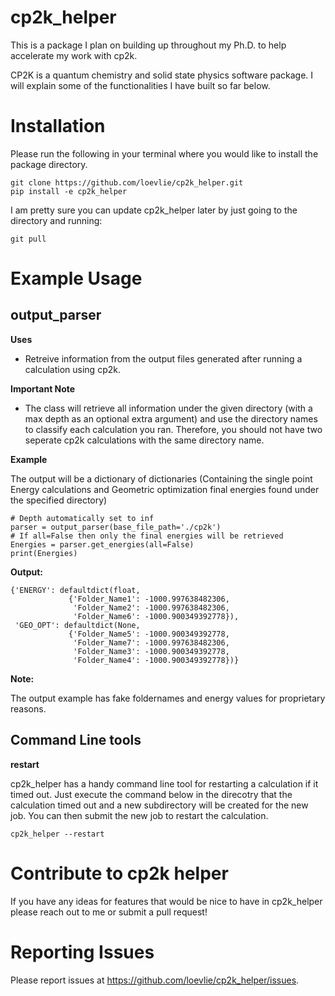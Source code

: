 # cp2k_helper
This is a package I plan on building up throughout my Ph.D. to help accelerate my work with cp2k.

CP2K is a quantum chemistry and solid state physics software package.  I will explain some of the functionalities I have built so far below.

# Installation 

Please run the following in your terminal where you would like to install the package directory.
```
git clone https://github.com/loevlie/cp2k_helper.git
pip install -e cp2k_helper
```

I am pretty sure you can update cp2k_helper later by just going to the directory and running:

```
git pull
```

# Example Usage

## output_parser
**Uses**

* Retreive information from the output files generated after running a calculation using cp2k. 

**Important Note** 

* The class will retrieve all information under the given directory (with a max depth as an optional extra argument) and use the directory names to classify each calculation you ran.  Therefore, you should not have two seperate cp2k calculations with the same directory name.  


**Example**

The output will be a dictionary of dictionaries (Containing the single point Energy calculations and Geometric optimization final energies found under the specified directory)

```python3
# Depth automatically set to inf
parser = output_parser(base_file_path='./cp2k') 
# If all=False then only the final energies will be retrieved
Energies = parser.get_energies(all=False) 
print(Energies)
```
**Output:**
```python3
{'ENERGY': defaultdict(float,
             {'Folder_Name1': -1000.997638482306,
              'Folder_Name2': -1000.997638482306,
              'Folder_Name6': -1000.900349392778}),
 'GEO_OPT': defaultdict(None,
             {'Folder_Name5': -1000.900349392778,
              'Folder_Name7': -1000.997638482306,
              'Folder_Name3': -1000.900349392778,
              'Folder_Name4': -1000.900349392778})}
```


**Note:** 

The output example has fake foldernames and energy values for proprietary reasons.

## Command Line tools

**restart**

cp2k_helper has a handy command line tool for restarting a calculation if it timed out.  Just execute the command below in the direcotry that the calculation timed out and a new subdirectory will be created for the new job.  You can then submit the new job to restart the calculation.  

```
cp2k_helper --restart 
```

# Contribute to cp2k helper

If you have any ideas for features that would be nice to have in cp2k_helper please reach out to me or submit a pull request! 

# Reporting Issues

Please report issues at https://github.com/loevlie/cp2k_helper/issues.

